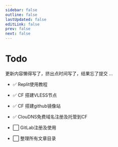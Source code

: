 ```yaml
---
sidebar: false
outline: false
lastUpdated: false
editLink: false
prev: false
next: false
---
```


# Todo

更新内容懒得写了，挤出点时间写了，结果忘了提交 ...

* ✅ Replit使用教程

* ✅ CF 搭建VLESS节点

* ✅ CF 搭建github镜像站

* ✅ ClouDNS免费域名注册及托管到CF

* ⬜ GitLab注册及使用

* ⬜ 整理所有文章目录

